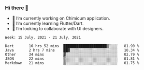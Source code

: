 ### Hi there 👋

<!--
**devcat37/devcat37** is a ✨ _special_ ✨ repository because its `README.md` (this file) appears on your GitHub profile.-->


- 🔭 I’m currently working on Chimicum application.
- 🌱 I’m currently learning Flutter/Dart.
- 👯 I’m looking to collaborate with UI designers.
<!-- - 🤔 I’m looking for help with ... -->

<!--START_SECTION:waka-->
```text
Week: 15 July, 2021 - 21 July, 2021

Dart       16 hrs 52 mins  ████████████████████▒░░░░   81.90 % 
Java       2 hrs 7 mins    ██▓░░░░░░░░░░░░░░░░░░░░░░   10.34 % 
Other      34 mins         ▓░░░░░░░░░░░░░░░░░░░░░░░░   02.79 % 
JSON       22 mins         ▒░░░░░░░░░░░░░░░░░░░░░░░░   01.81 % 
Markdown   21 mins         ▒░░░░░░░░░░░░░░░░░░░░░░░░   01.75 % 
```
<!--END_SECTION:waka-->
